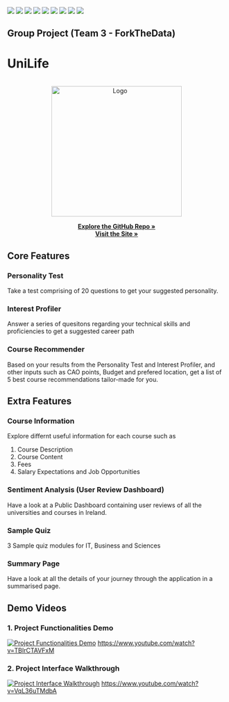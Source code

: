 <img src="https://img.shields.io/badge/Python-FFD43B?style=for-the-badge&logo=python&logoColor=blue" />    <img src="https://img.shields.io/badge/Amazon AWS-FF9900?style=for-the-badge&logo=amazonaws&logoColor=white" /> <img src="https://img.shields.io/badge/MongoDB-4EA94B?style=for-the-badge&logo=mongodb&logoColor=white" />  <img src="https://img.shields.io/badge/Docker-2CA5E0?style=for-the-badge&logo=docker&logoColor=white"/> <img src="https://img.shields.io/badge/Node%20js-339933?style=for-the-badge&logo=nodedotjs&logoColor=white" /> <img src="https://img.shields.io/badge/Redux-593D88?style=for-the-badge&logo=redux&logoColor=white" /> <img src="https://img.shields.io/badge/Figma-F24E1E?style=for-the-badge&logo=figma&logoColor=white" /> <img src="https://img.shields.io/badge/Express%20js-000000?style=for-the-badge&logo=express&logoColor=white"/> <img src="https://img.shields.io/badge/React-20232A?style=for-the-badge&logo=react&logoColor=61DAFB" /> 

## Group Project (Team 3 - ForkTheData) 

<!-- Project Title -->
# UniLife


<!-- PROJECT LOGO -->

<br />
<div align = "center">
  <a href="https://www.unilife.ml">
    <img src="https://i.postimg.cc/hjM5vZ7Y/Screenshot-2022-12-14-184600.jpg" alt="Logo" width="300rem">
  </a>
 <p align="center">
    <a href="https://github.com/sanvidpunde/MyUniLifeSimulation"><strong>Explore the GitHub Repo »</strong></a>
    <br />
    <a href="https://www.unilife.ml"><strong>Visit the Site »</strong></a>
  </p>
</div>

## Core Features

### Personality Test
Take a test comprising of 20 questions to get your suggested personality.

### Interest Profiler
Answer a series of quesitons regarding your technical skills and proficiencies to get a suggested career path

### Course Recommender
Based on your results from the Personality Test and Interest Profiler, and other inputs such as CAO points, Budget and prefered location, get a list of 5 best course recommendations tailor-made for you.


## Extra Features

### Course Information
Explore differnt useful information for each course such as
1.  Course Description
2.  Course Content
3.  Fees
4.  Salary Expectations and Job Opportunities

### Sentiment Analysis (User Review Dashboard)

Have a look at a Public Dashboard containing user reviews of all the universities and courses in Ireland.

### Sample Quiz

3 Sample quiz modules for IT, Business and Sciences

### Summary Page

Have a look at all the details of your journey through the application in a summarised page.


## Demo Videos


### 1. Project Functionalities Demo

[![Project Functionalities Demo](https://i.postimg.cc/d1ChtGyz/Screenshot-2022-12-14-182909.jpg)](https://www.youtube.com/watch?v=TBIrCTAVFxM "Project Functionalities Demo - Click to Watch!")
https://www.youtube.com/watch?v=TBIrCTAVFxM


### 2. Project Interface Walkthrough

[![Project Interface Walkthrough](https://i.postimg.cc/NF2dpJZ5/newweewew.jpg)](https://www.youtube.com/watch?v=VqL36uTMdbA "Project Interface Walkthrough - Click to Watch!")
https://www.youtube.com/watch?v=VqL36uTMdbA
